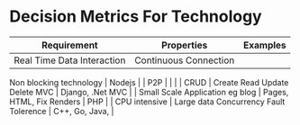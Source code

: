 # Decision Metrics For Technology

| Requirement | Properties | Examples |
| --- | --- | --- |
| Real Time Data Interaction | Continuous Connection 
Non blocking technology
 | Nodejs |
| P2P |  |  |
| CRUD | Create 
Read 
Update 
Delete
MVC | Django, .Net MVC
 |
| Small Scale Application eg blog | Pages, HTML, Fix Renders  | PHP |
| CPU intensive | Large data
Concurrency 
Fault Tolerence | C++, Go, Java,  |